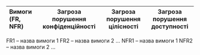 
|Вимоги  (FR, NFR)                    |   Загроза порушення   конфіденційності    |   Загроза порушення цілісності  |    Загроза порушення доступності  |
|:------------------------------------------|:-----------------------------------------:|:-------------------------------:|:------------------:|
 FR1 – назва вимоги 1 
FR2 – назва вимоги 2
...
NFR1 – назва вимоги 1
NFR2 – назва вимоги 2
...
